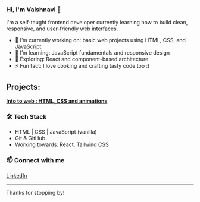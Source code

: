 ### Hi, I'm Vaishnavi 👋  
I'm a self-taught frontend developer currently learning how to build clean, responsive, and user-friendly web interfaces.

- 🔭 I’m currently working on: basic web projects using HTML, CSS, and JavaScript  
- 🌱 I’m learning: JavaScript fundamentals and responsive design  
- 🧠 Exploring: React and component-based architecture  
- ⚡ Fun fact: I love cooking and crafting tasty code too :)
## Projects:
**[Into to web : HTML, CSS and animations](https://github.com/ShineVaish14/Introduction-to-web)**


### 🛠️ Tech Stack
- HTML | CSS | JavaScript (vanilla)
- Git & GitHub
- Working towards: React, Tailwind CSS

### 📫 Connect with me
[LinkedIn](https://www.linkedin.com/in/vaishnaviparhad) 

---

Thanks for stopping by!

